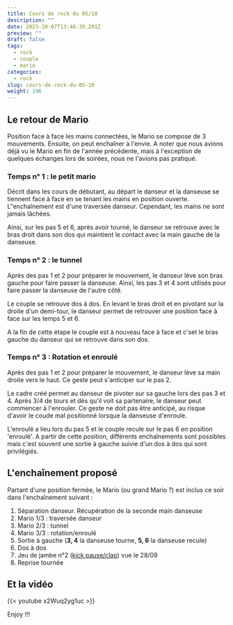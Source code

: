 ```yaml
---
title: Cours de rock du 05/10
description: ""
date: 2023-10-07T13:48:39.291Z
preview: ""
draft: false
tags:
  - rock
  - couple
  - mario
categories:
  - rock
slug: cours-de-rock-du-05-10
weight: 196
---
```


## Le retour de Mario

Position face à face les mains connectées, le Mario se compose de 3 mouvements. Ensuite, on peut enchaîner à l'envie. A noter que nous avions déjà vu le Mario en fin de l'année précédente, mais à l'exception de quelques échanges lors de soirées, nous ne l'avions pas pratiqué. 

### Temps n° 1 : le petit mario

Décrit dans les cours de débutant, au départ le danseur et la danseuse se tiennent face à face en se tenant les mains en position ouverte. L"enchaînement est d'une traversée danseur. Cependant, les mains ne sont jamais lâchées. 

Ainsi, sur les pas 5 et 6, après avoir tourné, le danseur se retrouve avec le bras droit dans son dos qui maintient le contact avec la main gauche de la danseuse. 

### Temps n° 2 : le tunnel

Après des pas 1 et 2 pour préparer le mouvement, le danseur lève son bras gauche pour faire passer la danseuse. Ainsi, les pas 3 et 4 sont utilisés pour faire passer la danseuse de l'autre côté. 

Le couple se retrouve dos à dos. En levant le bras droit et en pivotant sur la droite d'un demi-tour, le danseur permet de retrouver une position face à face sur les temps 5 et 6.

A la fin de cette étape le couple est à nouveau face à face et c'set le bras gauche du danseur qui se retrouve dans son dos. 


### Temps n° 3 : Rotation et enroulé

Après des pas 1 et 2 pour préparer le mouvement, le danseur lève sa main droite vers le haut. Ce geste peut s'anticiper sur le pas 2.

Le cadre créé permet au danseur de pivoter sur sa gauche lors des pas 3 et 4. Après 3/4 de tours et dès qu'il voit sa partenaire, le danseur peut commencer à l'enrouler. Ce geste ne doit pas être anticipé, au risque d'avoir le coude mal positionné lorsque la danseuse d'enroule.

L'enroulé a lieu lors du pas 5 et le couple recule sur le pas 6 en position 'enroulé'. A partir de cette position, différents enchaînements sont possibles mais c'est souvent une sortie à gauche suivie d'un dos à dos qui sont privilégiés. 

## L'enchaînement proposé

Partant d'une position fermée,  le Mario (ou grand Mario ?) est inclus ce soir dans l'enchaînement suivant : 

1. Séparation danseur. Récupération de la seconde main danseuse
2. Mario 1/3 : traversée danseur
3. Mario 2/3 : tunnel
4. Mario 3/3 : rotation/enroulé
5. Sortie à gauche (**3, 4** la danseuse tourne, **5, 6** la danseuse recule)
6. Dos à dos
7. Jeu de jambe n°2 ([kick pause/clap](https://obip.fr/danse/post/cours-de-rock-du-28-09/#pas-n-2--kick-pause--clap)) vue le 28/09
8. Reprise tournée 

## Et la vidéo

{{< youtube x2Wuq2yg1uc >}}

Enjoy !!!